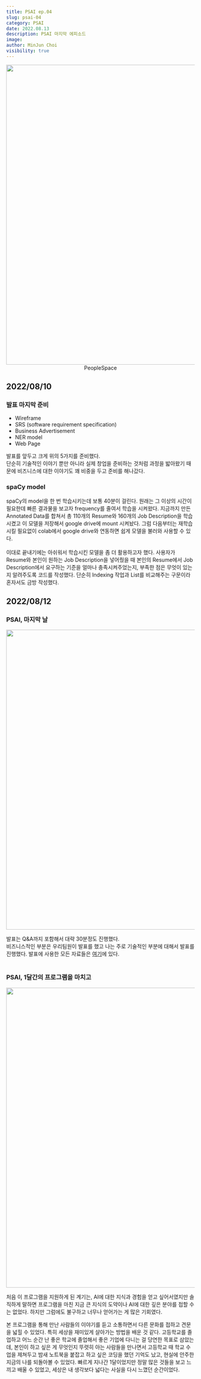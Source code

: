 ```yaml
---
title: PSAI ep.04
slug: psai-04
category: PSAI
date: 2022.08.13
description: PSAI 마지막 에피소드
image: 
author: MinJun Choi
visibility: true
---
```


<center>
<img src="/psai-04/03.jpg"  width="800">
PeopleSpace
</center>

## 2022/08/10
### 발표 마지막 준비
* Wireframe 
* SRS (software requirement specification)
* Business Advertisement
* NER model
* Web Page

발표를 앞두고 크게 위의 5가지를 준비했다. </br>
단순히 기술적인 이야기 뿐만 아니라 실제 창업을 준비하는 것처럼 과정을 밟아왔기 때문에 비즈니스에 대한 이야기도 꽤 비중을 두고 준비를 해나갔다. </br>

### spaCy model
spaCy의 model을 한 번 학습시키는데 보통 40분이 걸린다. 원래는 그 이상의 시간이 필요한데 빠른 결과물을 보고자 frequency를 줄여서 학습을 시켜왔다. 지금까지 만든 Annotated Data를 합쳐서 총 110개의 Resume와 160개의 Job Description을 학습시켰고 이 모델을 저장해서 google drive에 mount 시켜놨다. 그럼 다음부터는 재학습시킬 필요없이 colab에서 google drive와 연동하면 쉽게 모델을 불러와 사용할 수 있다.
</br></br>
이대로 끝내기에는 아쉬워서 학습시킨 모델을 좀 더 활용하고자 했다. 사용자가 Resume와 본인이 원하는 Job Description을 넣어줬을 때 본인의 Resume에서 Job Description에서 요구하는 기준을 얼마나 충족시켜주었는지, 부족한 점은 무엇이 있는지 알려주도록 코드를 작성했다. 단순히 Indexing 작업과 List를 비교해주는 구문이라 혼자서도 금방 작성했다.
</br>

## 2022/08/12
### PSAI, 마지막 날
<center>
<img src="/psai-04/01.jpg"  width="800">
</center>

발표는 Q&A까지 포함해서 대략 30분정도 진행했다. </br>비즈니스적인 부분은 우리팀원이 발표를 했고 나는 주로 기술적인 부분에 대해서 발표를 진행했다. 발표에 사용한 모든 자료들은 [여기](https://github.com/tulee3474/AI_Resume_Builder)에 있다.</br></br>

### PSAI, 1달간의 프로그램을 마치고
<center>
<img src="/psai-04/02.jpg"  width="800">
</center>

처음 이 프로그램을 지원하게 된 계기는, AI에 대한 지식과 경험을 얻고 싶어서였지만 솔직하게 말하면 프로그램을 마친 지금 큰 지식의 도약이나 AI에 대한 깊은 분야를 접할 수는 없었다. 하지만 그럼에도 불구하고 너무나 얻어가는 게 많은 기회였다. </br>

본 프로그램을 통해 만난 사람들의 이야기를 듣고 소통하면서 다른 문화를 접하고 견문을 넓힐 수 있었다. 특히 세상을 재미있게 살아가는 방법을 배운 것 같다. 고등학교를 졸업하고 어느 순간 난 좋은 학교에 졸업해서 좋은 기업에 다니는 걸 당연한 목표로 삼았는데, 본인이 하고 싶은 게 무엇인지 뚜렷히 아는 사람들을 만나면서 고등학교 때 학교 수업을 제쳐두고 밤새 노트북을 붙잡고 하고 싶은 코딩을 했던 기억도 났고, 현실에 안주한 지금의 나를 되돌아볼 수 있었다. 빠르게 지나간 1달이었지만 정말 많은 것들을 보고 느끼고 배울 수 있었고, 세상은 내 생각보다 넓다는 사실을 다시 느꼈던 순간이었다. </br></br>